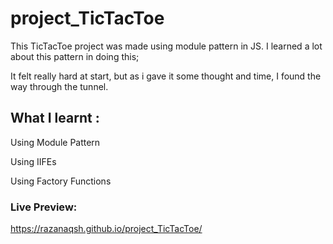 # project_TicTacToe

This TicTacToe project was made using module pattern in JS. I learned a lot
about this pattern in doing this; 

It felt really hard at start, but as i gave it
some thought and time, I found the way through the tunnel.

## What I learnt :
Using Module Pattern

Using IIFEs

Using Factory Functions

### Live Preview: 
https://razanaqsh.github.io/project_TicTacToe/
